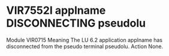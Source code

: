 # VIR7552I applname DISCONNECTING pseudolu
Module
    VIR0715
Meaning
    The LU 6.2 application applname has disconnected from the pseudo terminal pseudolu.
Action
    None.

